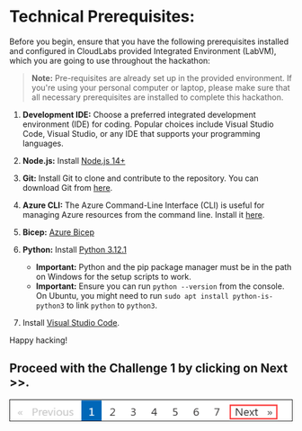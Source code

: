 # Technical Prerequisites:

Before you begin, ensure that you have the following prerequisites installed and configured in CloudLabs provided Integrated Environment (LabVM), which you are going to use throughout the hackathon:
 
 > **Note:** Pre-requisites are already set up in the provided environment. If you're using your personal computer or laptop, please make sure that all necessary prerequisites are installed to complete this hackathon.
      
1. **Development IDE:** Choose a preferred integrated development environment (IDE) for coding. Popular choices include Visual Studio Code, Visual Studio, or any IDE that supports your programming languages.

1. **Node.js:** Install [Node.js 14+](https://nodejs.org/en/download/)

1. **Git:** Install Git to clone and contribute to the repository. You can download Git from [here](https://git-scm.com/).

1. **Azure CLI:** The Azure Command-Line Interface (CLI) is useful for managing Azure resources from the command line. Install it [here](https://docs.microsoft.com/en-us/cli/azure/install-azure-cli).

1. **Bicep:** [ Azure Bicep](https://learn.microsoft.com/en-us/azure/azure-resource-manager/bicep/install)

1. **Python:** Install [Python 3.12.1](https://www.python.org/downloads)
     * **Important:** Python and the pip package manager must be in the path on Windows for the setup scripts to work.
     * **Important:** Ensure you can run `python --version` from the console. On Ubuntu, you might need to run `sudo apt install python-is-python3` to link `python` to `python3`.

1. Install [Visual Studio Code](https://code.visualstudio.com/download).

Happy hacking!

## Proceed with the Challenge 1 by clicking on **Next** >>.

![](./media/nextpage(2).png)